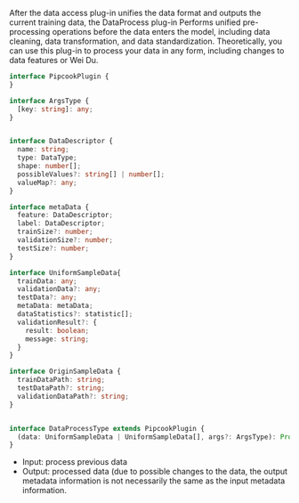 After the data access plug-in unifies the data format and outputs the current training data, the DataProcess plug-in Performs unified pre-processing operations before the data enters the model, including data cleaning, data transformation, and data standardization. Theoretically, you can use this plug-in to process your data in any form, including changes to data features or Wei Du.

```typescript
interface PipcookPlugin {
}

interface ArgsType {
  [key: string]: any;
}


interface DataDescriptor {
  name: string;
  type: DataType;
  shape: number[];
  possibleValues?: string[] | number[];
  valueMap?: any;
}

interface metaData {
  feature: DataDescriptor;
  label: DataDescriptor;
  trainSize?: number;
  validationSize?: number;
  testSize?: number;
}

interface UniformSampleData{
  trainData: any;
  validationData?: any;
  testData?: any;
  metaData: metaData;
  dataStatistics?: statistic[];
  validationResult?: {
    result: boolean;
    message: string;
  }
}

interface OriginSampleData {
  trainDataPath: string;
  testDataPath?: string;
  validationDataPath?: string;
}


interface DataProcessType extends PipcookPlugin {
  (data: UniformSampleData | UniformSampleData[], args?: ArgsType): Promise<UniformSampleData>
}
```

- Input: process previous data
- Output: processed data (due to possible changes to the data, the output metadata information is not necessarily the same as the input metadata information.

